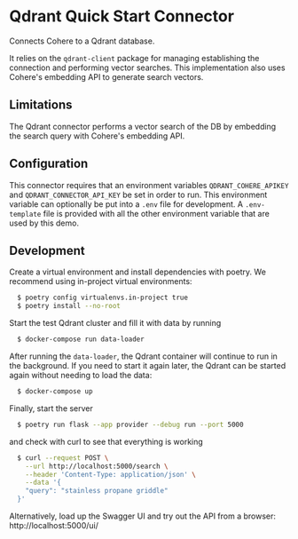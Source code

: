 # Qdrant Quick Start Connector

Connects Cohere to a Qdrant database.

It relies on the `qdrant-client` package for managing establishing the connection and performing vector searches. This implementation also uses Cohere's
embedding API to generate search vectors.

## Limitations

The Qdrant connector performs a vector search of the DB by embedding the search query with Cohere's embedding API.

## Configuration

This connector requires that an environment variables `QDRANT_COHERE_APIKEY` and `QDRANT_CONNECTOR_API_KEY` be set in order to run. This environment variable can optionally be put into a `.env` file for development.
A `.env-template` file is provided with all the other environment variable that are used by this demo.

## Development

Create a virtual environment and install dependencies with poetry. We recommend using in-project virtual environments:

```bash
  $ poetry config virtualenvs.in-project true
  $ poetry install --no-root
```

Start the test Qdrant cluster and fill it with data by running

```bash
  $ docker-compose run data-loader
```

After running the `data-loader`, the Qdrant container will continue to run in the background. If you need to start it again later, the Qdrant can be started again without needing to load the data:

```bash
  $ docker-compose up
```

Finally, start the server

```bash
  $ poetry run flask --app provider --debug run --port 5000
```

and check with curl to see that everything is working

```bash
  $ curl --request POST \
    --url http://localhost:5000/search \
    --header 'Content-Type: application/json' \
    --data '{
    "query": "stainless propane griddle"
  }'
```

Alternatively, load up the Swagger UI and try out the API from a browser: http://localhost:5000/ui/
